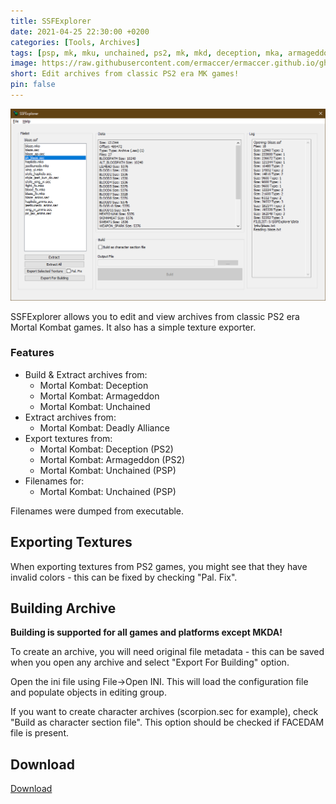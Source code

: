 ```yaml
---
title: SSFExplorer
date: 2021-04-25 22:30:00 +0200
categories: [Tools, Archives]
tags: [psp, mk, mku, unchained, ps2, mk, mkd, deception, mka, armageddon]  
image: https://raw.githubusercontent.com/ermaccer/ermaccer.github.io/gh-pages/assets/tools/ssf/ssf_explorer.jpg)
short: Edit archives from classic PS2 era MK games!
pin: false
---
```


![Preview](https://raw.githubusercontent.com/ermaccer/ermaccer.github.io/gh-pages/assets/tools/ssf/ssfexplorer.png)

SSFExplorer allows you to edit and view archives from classic PS2 era Mortal Kombat games.
It also has a simple texture exporter.


### Features
- Build & Extract archives from:
	- Mortal Kombat: Deception
	- Mortal Kombat: Armageddon
	- Mortal Kombat: Unchained
- Extract archives from:
	- Mortal Kombat: Deadly Alliance
- Export textures from:
	- Mortal Kombat: Deception (PS2)
	- Mortal Kombat: Armageddon (PS2)
	- Mortal Kombat: Unchained (PSP)
- Filenames for:
	- Mortal Kombat: Unchained (PSP)

Filenames were dumped from executable.




## Exporting Textures
When exporting textures from PS2 games, you might see that they have invalid 
colors - this can be fixed by checking "Pal. Fix".


## Building Archive
**Building is supported for all games and platforms except MKDA!**


To create an archive, you will need original file metadata -
this can be saved when you open any archive and select "Export For Building" option.

Open the ini file using File->Open INI.
This will load the configuration file and populate objects
in editing group.

If you want to create character archives (scorpion.sec for example), check "Build as character section file".
This option should be checked if FACEDAM file is present.


## Download
[Download](https://github.com/ermaccer/SSFExplorer/releases/latest/download/SSFExplorer.zip)

